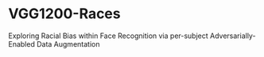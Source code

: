 # VGG1200-Races
Exploring Racial Bias within Face Recognition via per-subject Adversarially-Enabled Data Augmentation

